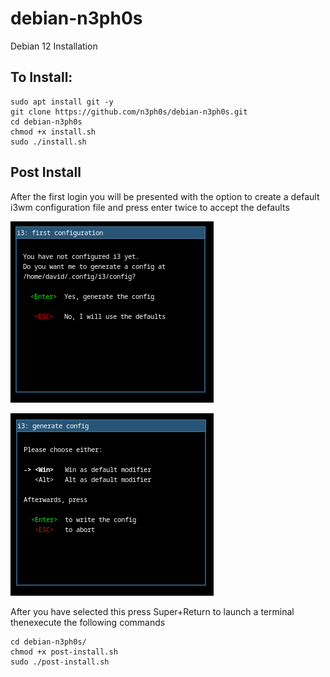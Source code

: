# debian-n3ph0s
Debian 12 Installation 

## To Install:

```
sudo apt install git -y
git clone https://github.com/n3ph0s/debian-n3ph0s.git
cd debian-n3ph0s
chmod +x install.sh
sudo ./install.sh
```
## Post Install

After the first login you will be presented with the option to create a default i3wm configuration file and press enter twice to accept the defaults

![Default i3wm configuration](img1.png)

![Default i3wm key binding](img2.png)

After you have selected this press Super+Return to launch a terminal thenexecute the following commands

```
cd debian-n3ph0s/
chmod +x post-install.sh
sudo ./post-install.sh
```


